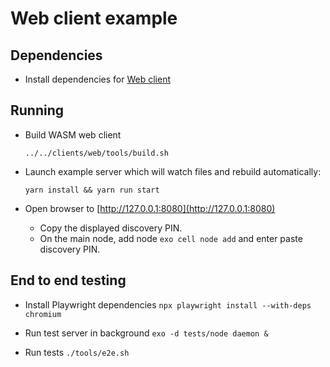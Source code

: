 # Web client example

## Dependencies

* Install dependencies for [Web client](../../clients/web/README.md#Dependencies)

## Running

* Build WASM web client
  
  `../../clients/web/tools/build.sh`

* Launch example server which will watch files and rebuild automatically:

  `yarn install && yarn run start`

* Open browser to [http://127.0.0.1:8080](http://127.0.0.1:8080)
  * Copy the displayed discovery PIN.
  * On the main node, add node `exo cell node add` and enter paste discovery PIN.

## End to end testing

* Install Playwright dependencies `npx playwright install --with-deps chromium`

* Run test server in background `exo -d tests/node daemon &`

* Run tests `./tools/e2e.sh`
